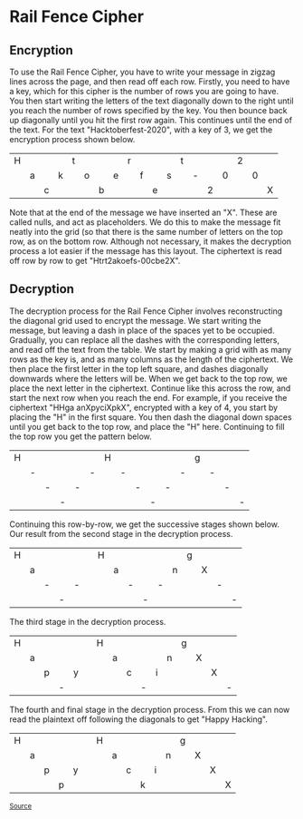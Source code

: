 # Rail Fence Cipher

## Encryption

To use the Rail Fence Cipher, you have to write your message in zigzag lines across the page, and then read off each row. Firstly, you need to have a key, which for this cipher is the number of rows you are going to have. You then start writing the letters of the text diagonally down to the right until you reach the number of rows specified by the key. You then bounce back up diagonally until you hit the first row again. This continues until the end of the text.
For the text "Hacktoberfest-2020", with a key of 3, we get the encryption process shown below.

|     |     |     |     |     |     |     |     |     |     |     |     |     |     |     |     |     |     |     |
| --- | --- | --- | --- | --- | --- | --- | --- | --- | --- | --- | --- | --- | --- | --- | --- | --- | --- | --- |
| H   |     |     |     | t   |     |     |     | r   |     |     |     | t   |     |     |     | 2   |     |     |
|     | a   |     | k   |     | o   |     | e   |     | f   |     | s   |     | -   |     | 0   |     | 0   |     |
|     |     | c   |     |     |     | b   |     |     |     | e   |     |     |     | 2   |     |     |     | X   |

Note that at the end of the message we have inserted an "X". These are called nulls, and act as placeholders. We do this to make the message fit neatly into the grid (so that there is the same number of letters on the top row, as on the bottom row. Although not necessary, it makes the decryption process a lot easier if the message has this layout.
The ciphertext is read off row by row to get "Htrt2akoefs-00cbe2X".

## Decryption

The decryption process for the Rail Fence Cipher involves reconstructing the diagonal grid used to encrypt the message. We start writing the message, but leaving a dash in place of the spaces yet to be occupied. Gradually, you can replace all the dashes with the corresponding letters, and read off the text from the table.
We start by making a grid with as many rows as the key is, and as many columns as the length of the ciphertext. We then place the first letter in the top left square, and dashes diagonally downwards where the letters will be. When we get back to the top row, we place the next letter in the ciphertext. Continue like this across the row, and start the next row when you reach the end.
For example, if you receive the ciphertext "HHga anXpyciXpkX", encrypted with a key of 4, you start by placing the "H" in the first square. You then dash the diagonal down spaces until you get back to the top row, and place the "H" here. Continuing to fill the top row you get the pattern below.

|     |     |     |     |     |     |     |     |     |     |     |     |     |     |     |     |
| --- | --- | --- | --- | --- | --- | --- | --- | --- | --- | --- | --- | --- | --- | --- | --- |
| H   |     |     |     |     |     | H   |     |     |     |     |     | g   |     |     |     |
|     | -   |     |     |     | -   |     | -   |     |     |     | -   |     | -   |     |     |
|     |     | -   |     | -   |     |     |     | -   |     | -   |     |     |     | -   |     |
|     |     |     | -   |     |     |     |     |     | -   |     |     |     |     |     | -   |

Continuing this row-by-row, we get the successive stages shown below.
Our result from the second stage in the decryption process.

|     |     |     |     |     |     |     |     |     |     |     |     |     |     |     |     |
| --- | --- | --- | --- | --- | --- | --- | --- | --- | --- | --- | --- | --- | --- | --- | --- |
| H   |     |     |     |     |     | H   |     |     |     |     |     | g   |     |     |     |
|     | a   |     |     |     |     |     | a   |     |     |     | n   |     | X   |     |     |
|     |     | -   |     | -   |     |     |     | -   |     | -   |     |     |     | -   |     |
|     |     |     | -   |     |     |     |     |     | -   |     |     |     |     |     | -   |

The third stage in the decryption process.

|     |     |     |     |     |     |     |     |     |     |     |     |     |     |     |     |
| --- | --- | --- | --- | --- | --- | --- | --- | --- | --- | --- | --- | --- | --- | --- | --- |
| H   |     |     |     |     |     | H   |     |     |     |     |     | g   |     |     |     |
|     | a   |     |     |     |     |     | a   |     |     |     | n   |     | X   |     |     |
|     |     | p   |     | y   |     |     |     | c   |     | i   |     |     |     | X   |     |
|     |     |     | -   |     |     |     |     |     | -   |     |     |     |     |     | -   |

The fourth and final stage in the decryption process.
From this we can now read the plaintext off following the diagonals to get "Happy Hacking".

|     |     |     |     |     |     |     |     |     |     |     |     |     |     |     |     |
| --- | --- | --- | --- | --- | --- | --- | --- | --- | --- | --- | --- | --- | --- | --- | --- |
| H   |     |     |     |     |     | H   |     |     |     |     |     | g   |     |     |     |
|     | a   |     |     |     |     |     | a   |     |     |     | n   |     | X   |     |     |
|     |     | p   |     | y   |     |     |     | c   |     | i   |     |     |     | X   |     |
|     |     |     | p   |     |     |     |     |     | k   |     |     |     |     |     | X   |

<sub><a href="https://crypto.interactive-maths.com/rail-fence-cipher.html">Source</a></sub>
